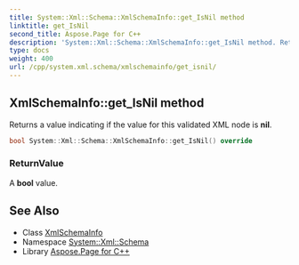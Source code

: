 ```yaml
---
title: System::Xml::Schema::XmlSchemaInfo::get_IsNil method
linktitle: get_IsNil
second_title: Aspose.Page for C++
description: 'System::Xml::Schema::XmlSchemaInfo::get_IsNil method. Returns a value indicating if the value for this validated XML node is nil in C++.'
type: docs
weight: 400
url: /cpp/system.xml.schema/xmlschemainfo/get_isnil/
---
```

## XmlSchemaInfo::get_IsNil method


Returns a value indicating if the value for this validated XML node is **nil**.

```cpp
bool System::Xml::Schema::XmlSchemaInfo::get_IsNil() override
```


### ReturnValue

A **bool** value.

## See Also

* Class [XmlSchemaInfo](../)
* Namespace [System::Xml::Schema](../../)
* Library [Aspose.Page for C++](../../../)
